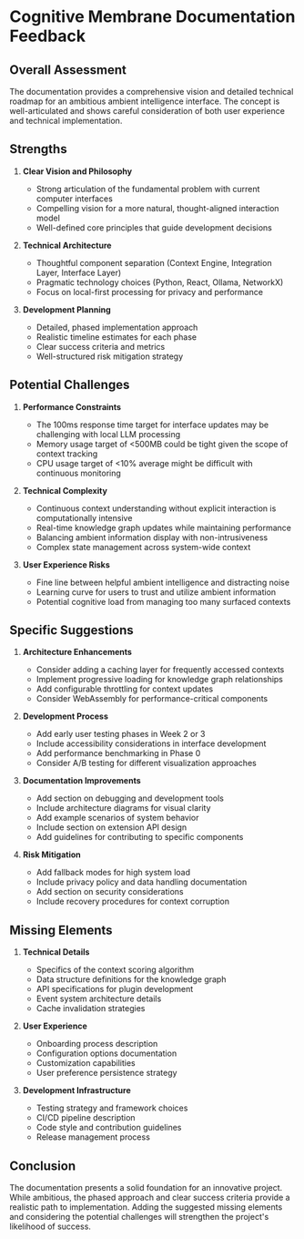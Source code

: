 # Cognitive Membrane Documentation Feedback

## Overall Assessment
The documentation provides a comprehensive vision and detailed technical roadmap for an ambitious ambient intelligence interface. The concept is well-articulated and shows careful consideration of both user experience and technical implementation.

## Strengths

1. **Clear Vision and Philosophy**
   - Strong articulation of the fundamental problem with current computer interfaces
   - Compelling vision for a more natural, thought-aligned interaction model
   - Well-defined core principles that guide development decisions

2. **Technical Architecture**
   - Thoughtful component separation (Context Engine, Integration Layer, Interface Layer)
   - Pragmatic technology choices (Python, React, Ollama, NetworkX)
   - Focus on local-first processing for privacy and performance

3. **Development Planning**
   - Detailed, phased implementation approach
   - Realistic timeline estimates for each phase
   - Clear success criteria and metrics
   - Well-structured risk mitigation strategy

## Potential Challenges

1. **Performance Constraints**
   - The 100ms response time target for interface updates may be challenging with local LLM processing
   - Memory usage target of <500MB could be tight given the scope of context tracking
   - CPU usage target of <10% average might be difficult with continuous monitoring

2. **Technical Complexity**
   - Continuous context understanding without explicit interaction is computationally intensive
   - Real-time knowledge graph updates while maintaining performance
   - Balancing ambient information display with non-intrusiveness
   - Complex state management across system-wide context

3. **User Experience Risks**
   - Fine line between helpful ambient intelligence and distracting noise
   - Learning curve for users to trust and utilize ambient information
   - Potential cognitive load from managing too many surfaced contexts

## Specific Suggestions

1. **Architecture Enhancements**
   - Consider adding a caching layer for frequently accessed contexts
   - Implement progressive loading for knowledge graph relationships
   - Add configurable throttling for context updates
   - Consider WebAssembly for performance-critical components

2. **Development Process**
   - Add early user testing phases in Week 2 or 3
   - Include accessibility considerations in interface development
   - Add performance benchmarking in Phase 0
   - Consider A/B testing for different visualization approaches

3. **Documentation Improvements**
   - Add section on debugging and development tools
   - Include architecture diagrams for visual clarity
   - Add example scenarios of system behavior
   - Include section on extension API design
   - Add guidelines for contributing to specific components

4. **Risk Mitigation**
   - Add fallback modes for high system load
   - Include privacy policy and data handling documentation
   - Add section on security considerations
   - Include recovery procedures for context corruption

## Missing Elements

1. **Technical Details**
   - Specifics of the context scoring algorithm
   - Data structure definitions for the knowledge graph
   - API specifications for plugin development
   - Event system architecture details
   - Cache invalidation strategies

2. **User Experience**
   - Onboarding process description
   - Configuration options documentation
   - Customization capabilities
   - User preference persistence strategy

3. **Development Infrastructure**
   - Testing strategy and framework choices
   - CI/CD pipeline description
   - Code style and contribution guidelines
   - Release management process

## Conclusion
The documentation presents a solid foundation for an innovative project. While ambitious, the phased approach and clear success criteria provide a realistic path to implementation. Adding the suggested missing elements and considering the potential challenges will strengthen the project's likelihood of success.
